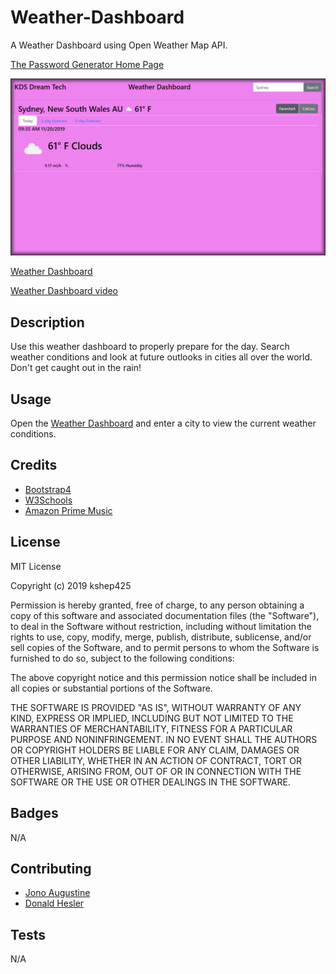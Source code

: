 # Weather-Dashboard
A Weather Dashboard using Open Weather Map API.

<a href="https://kshep425.github.io/Weather-Dashboard/" target="_blank">
The Password Generator Home Page
  <p align="center">
    <img alt="The Weatherdashboard Home Page" src="./assets/img/WeatherDashboard.png">
  </p>
</a>


[Weather Dashboard](https://kshep425.github.io/Weather-Dashboard/)

[Weather Dashboard video](https://youtu.be/ThpNylTo9oA)

## Description
Use this weather dashboard to properly prepare for the day.  Search weather conditions and look at future outlooks in cities all over the world.  Don't get caught out in the rain!

## Usage
Open the [Weather Dashboard](https://kshep425.github.io/Weather-Dashboard/) and enter a city to view the current weather conditions.

## Credits

* [Bootstrap4](https://www.getbootstrap.com)
* [W3Schools](https://www.w3schools.com)
* [Amazon Prime Music](https://music.amazon.com)

## License
MIT License

Copyright (c) 2019 kshep425

Permission is hereby granted, free of charge, to any person obtaining a copy
of this software and associated documentation files (the "Software"), to deal
in the Software without restriction, including without limitation the rights
to use, copy, modify, merge, publish, distribute, sublicense, and/or sell
copies of the Software, and to permit persons to whom the Software is
furnished to do so, subject to the following conditions:

The above copyright notice and this permission notice shall be included in all
copies or substantial portions of the Software.

THE SOFTWARE IS PROVIDED "AS IS", WITHOUT WARRANTY OF ANY KIND, EXPRESS OR
IMPLIED, INCLUDING BUT NOT LIMITED TO THE WARRANTIES OF MERCHANTABILITY,
FITNESS FOR A PARTICULAR PURPOSE AND NONINFRINGEMENT. IN NO EVENT SHALL THE
AUTHORS OR COPYRIGHT HOLDERS BE LIABLE FOR ANY CLAIM, DAMAGES OR OTHER
LIABILITY, WHETHER IN AN ACTION OF CONTRACT, TORT OR OTHERWISE, ARISING FROM,
OUT OF OR IN CONNECTION WITH THE SOFTWARE OR THE USE OR OTHER DEALINGS IN THE
SOFTWARE.

## Badges
N/A

## Contributing
* [Jono Augustine](https://github.com/JonoAugustine)
* [Donald Hesler](https://www.linkedin.com/in/davishesler/)

## Tests
N/A
